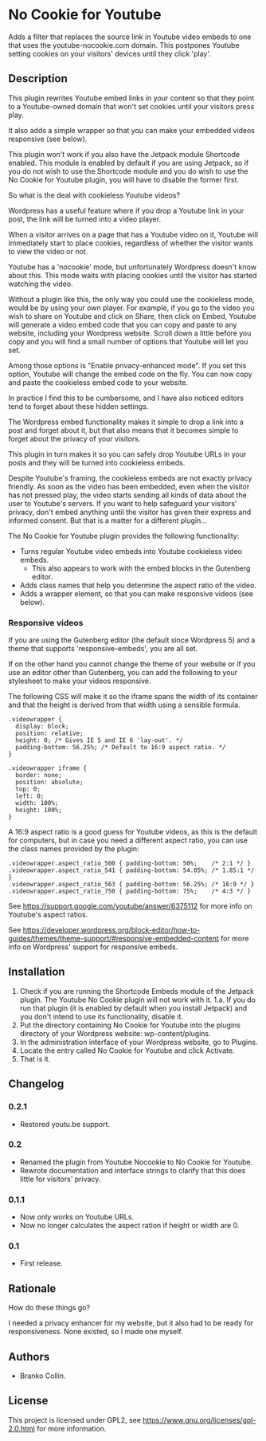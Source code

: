 # No Cookie for Youtube

Adds a filter that replaces the source link in Youtube video embeds to one that uses the youtube-nocookie.com domain. This postpones Youtube setting cookies on your visitors' devices until they click 'play'.


## Description 

This plugin rewrites Youtube embed links in your content so that they point to a Youtube-owned domain that won't set cookies until your visitors press play. 

It also adds a simple wrapper so that you can make your embedded videos responsive (see below).

This plugin won't work if you also have the Jetpack module Shortcode enabled. This module is enabled by default if you are using Jetpack, so if you do not wish to use the Shortcode module and you do wish to use the No Cookie for Youtube plugin, you will have to disable the former first.

So what is the deal with cookieless Youtube videos?

Wordpress has a useful feature where if you drop a Youtube link in your post, the link will be turned into a video player. 

When a visitor arrives on a page that has a Youtube video on it, Youtube will immediately start to place cookies, regardless of whether the visitor wants to view the video or not.

Youtube has a 'nocookie' mode, but unfortunately Wordpress doesn't know about this. This mode waits with placing cookies until the visitor has started watching the video.

Without a plugin like this, the only way you could use the cookieless mode, would be by using your own player. For example, if you go to the video you wish to share on Youtube and click on Share, then click on Embed, Youtube will generate a video embed code that you can copy and paste to any website, including your Wordpress website. Scroll down a little before you copy and you will find a small number of options that Youtube will let you set. 

Among those options is "Enable privacy-enhanced mode". If you set this option, Youtube will change the embed code on the fly. You can now copy and paste the cookieless embed code to your website.

In practice I find this to be cumbersome, and I have also noticed editors tend to forget about these hidden settings.

The Wordpress embed functionality makes it simple to drop a link into a post and forget about it, but that also means that it becomes simple to forget about the privacy of your visitors.

This plugin in turn makes it so you can safely drop Youtube URLs in your posts and they will be turned into cookieless embeds.

Despite Youtube's framing, the cookieless embeds are not exactly privacy friendly. As soon as the video has been embedded, even when the visitor has not pressed play, the video starts sending all kinds of data about the user to Youtube's servers. If you want to help safeguard your visitors' privacy, don't embed anything until the visitor has given their express and informed consent. But that is a matter for a different plugin...

The No Cookie for Youtube plugin provides the following functionality: 

* Turns regular Youtube video embeds into Youtube cookieless video embeds.
  * This also appears to work with the embed blocks in the Gutenberg editor.
* Adds class names that help you determine the aspect ratio of the video.
* Adds a wrapper element, so that you can make responsive videos (see below).


### Responsive videos 

If you are using the Gutenberg editor (the default since Wordpress 5) and a theme that supports 'responsive-embeds', you are all set.

If on the other hand you cannot change the theme of your website or if you use an editor other than Gutenberg, you can add the following to your stylesheet to make your videos responsive.

The following CSS will make it so the iframe spans the width of its container and that the height is derived from that width using a sensible formula.

    .videowrapper {
      display: block;
	  position: relative;
	  height: 0; /* Gives IE 5 and IE 6 'lay-out'. */
	  padding-bottom: 56.25%; /* Default to 16:9 aspect ratio. */
    }

    .videowrapper iframe {
      border: none;
      position: absolute;
      top: 0;
      left: 0;
      width: 100%;
      height: 100%;
    }

A 16:9 aspect ratio is a good guess for Youtube videos, as this is the default for computers, but in case you need a different aspect ratio, you can use the class names provided by the plugin:

    .videowrapper.aspect_ratio_500 { padding-bottom: 50%;    /* 2:1 */ }
    .videowrapper.aspect_ratio_541 { padding-bottom: 54.05%; /* 1.85:1 */ }
    .videowrapper.aspect_ratio_563 { padding-bottom: 56.25%; /* 16:9 */ }
    .videowrapper.aspect_ratio_750 { padding-bottom: 75%;    /* 4:3 */ }

See https://support.google.com/youtube/answer/6375112 for more info on Youtube's aspect ratios.

See https://developer.wordpress.org/block-editor/how-to-guides/themes/theme-support/#responsive-embedded-content for more info on Wordpress' support for responsive embeds.



## Installation 

1. Check if you are running the Shortcode Embeds module of the Jetpack plugin. The Youtube No Cookie plugin will not work with it.
1.a. If you do run that plugin (it is enabled by default when you install Jetpack) and you don't intend to use its functionality, disable it.
2. Put the directory containing No Cookie for Youtube into the plugins directory of your Wordpress website: wp-content/plugins.
3. In the administration interface of your Wordpress website, go to Plugins.
4. Locate the entry called No Cookie for Youtube and click Activate.
5. That is it.



## Changelog 

### 0.2.1

* Restored youtu.be support.

### 0.2

* Renamed the plugin from Youtube Nocookie to No Cookie for Youtube.
* Rewrote documentation and interface strings to clarify that this does little for visitors' privacy.

### 0.1.1 

* Now only works on Youtube URLs.
* Now no longer calculates the aspect ration if height or width are 0.

### 0.1 

* First release.



## Rationale 

How do these things go? 

I needed a privacy enhancer for my website, but it also had to be ready for responsiveness. None existed, so I made one myself.

## Authors

* Branko Collin.

## License

This project is licensed under GPL2, see https://www.gnu.org/licenses/gpl-2.0.html for more information.


